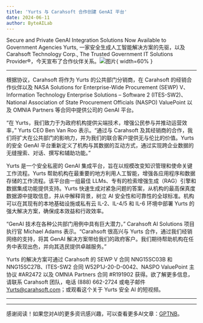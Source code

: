 ```yaml
---
title: 'Yurts 与 Carahsoft 合作创建 GenAI 平台'
date: 2024-06-11
author: ByteAILab
---
```


Secure and Private GenAI Integration Solutions Now Available to Government Agencies
Yurts, 一家安全生成人工智能解决方案的先驱，以及 Carahsoft Technology Corp., The Trusted Government IT Solutions Provider®，今天宣布了合作伙伴关系。![图片](https://ai-techpark.com/wp-content/uploads/2024/06/Yurts-and-C-960x540.jpg){ width=60% }

---
根据协议，Carahsoft 将作为 Yurts 的公共部门分销商，在 Carahsoft 的经销合作伙伴以及 NASA Solutions for Enterprise-Wide Procurement (SEWP) V、Information Technology Enterprise Solutions – Software 2 (ITES-SW2)、National Association of State Procurement Officials (NASPO) ValuePoint 以及 OMNIA Partners 等合同中提供公司的 GenAI 平台。

“在 Yurts，我们致力于为政府机构提供尖端技术，增强公民参与并推动运营效率，” Yurts CEO Ben Van Roo 表示。“通过与 Carahsoft 及其经销商的合作，我们将扩大在公共部门的影响力，并为我们的联合客户提供无与伦比的价值。Yurts 的安全 GenAI 平台重新定义了机构与其数据的互动方式，通过实现跨企业数据的无缝搜索、对话、撰写和辅助功能。”

Yurts 是一个安全私密的 GenAI 集成平台，旨在以规模改变知识管理和使命关键工作流程。Yurts 帮助机构在最重要的地方利用人工智能，增强各应用程序和数据存储的工作流程。该平台由一组最佳 LLMs、专有的检索增强生成（RAG）引擎和数据集成功能提供支持。Yurts 快速生成对紧急问题的答案，从机构的最高保真度数据源中提取信息，并从中解释背景，树立 AI 安全性和可靠性的全球标准。机构可以在其现有的本地基础设施或私有云 IL-2、IL-4/5 和 IL-6 环境中部署 Yurts 的强大解决方案，确保成本效益和行政效率。

“GenAI 技术在各种公共部门用例中具有巨大潜力，” Carahsoft AI Solutions 项目执行官 Michael Adams 表示。“Carahsoft 很高兴与 Yurts 合作，通过我们经销网络的支持，将其 GenAI 解决方案带给我们的政府客户。我们期待帮助机构在任务中表现出色，并向其选民提供卓越服务。”

Yurts 的解决方案可通过 Carahsoft 的 SEWP V 合同 NNG15SC03B 和 NNG15SC27B、ITES-SW2 合同 W52P1J-20-D-0042、NASPO ValuePoint 主协议 #AR2472 以及 OMNIA Partners 合同 #R191902 获得。欲了解更多信息，请联系 Carahsoft 团队，电话 (888) 662-2724 或电子邮件 Yurts@carahsoft.com；或观看这个关于 Yurts 安全 AI 的短视频。

---
---
感谢阅读！如果您对AI的更多资讯感兴趣，可以查看更多AI文章：[GPTNB](https://gptnb.com)。